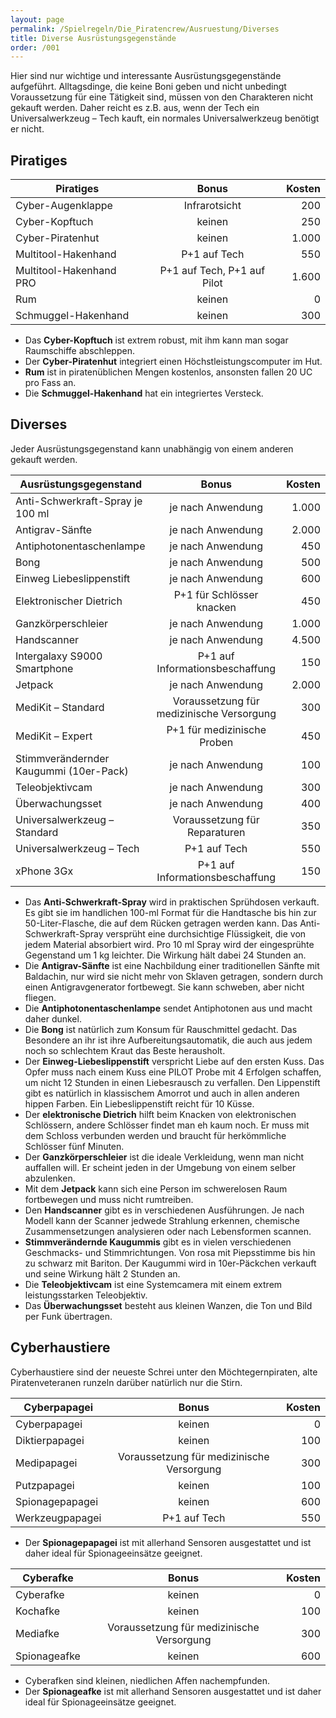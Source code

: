 ```yaml
---
layout: page
permalink: /Spielregeln/Die_Piratencrew/Ausruestung/Diverses
title: Diverse Ausrüstungsgegenstände
order: /001
---
```


Hier sind nur wichtige und interessante Ausrüstungsgegenstände aufgeführt. Alltagsdinge, die keine Boni geben und nicht unbedingt Voraussetzung für eine Tätigkeit sind, müssen von den Charakteren nicht gekauft werden. Daher reicht es z.B. aus, wenn der Tech ein Universalwerkzeug – Tech kauft, ein normales Universalwerkzeug benötigt er nicht.

## Piratiges

| Piratiges | Bonus | Kosten |
| --------- | :---: | -----: |
| Cyber-Augenklappe | Infrarotsicht | 200 |
| Cyber-Kopftuch | keinen | 250 |
| Cyber-Piratenhut | keinen | 1.000 |
| Multitool-Hakenhand | P+1 auf Tech | 550 |
| Multitool-Hakenhand PRO | P+1 auf Tech, P+1 auf Pilot | 1.600 |
| Rum | keinen | 0 |
| Schmuggel-Hakenhand | keinen | 300 |

- Das **Cyber-Kopftuch** ist extrem robust, mit ihm kann man sogar Raumschiffe abschleppen.
- Der **Cyber-Piratenhut** integriert einen Höchstleistungscomputer im Hut.
- **Rum** ist in piratenüblichen Mengen kostenlos, ansonsten fallen 20 UC pro Fass an.
- Die **Schmuggel-Hakenhand** hat ein integriertes Versteck.

## Diverses

Jeder Ausrüstungsgegenstand kann unabhängig von einem anderen gekauft werden.

| Ausrüstungsgegenstand | Bonus | Kosten |
| --------------------- | :---: | -----: |
| Anti-Schwerkraft-Spray je 100 ml | je nach Anwendung | 1.000 |
| Antigrav-Sänfte | je nach Anwendung | 2.000 |
| Antiphotonentaschenlampe | je nach Anwendung | 450 |
| Bong | je nach Anwendung | 500 |
| Einweg Liebeslippenstift | je nach Anwendung | 600 |
| Elektronischer Dietrich | P+1 für Schlösser knacken | 450 |
| Ganzkörperschleier | je nach Anwendung | 1.000 |
| Handscanner | je nach Anwendung | 4.500 |
| Intergalaxy S9000 Smartphone | P+1 auf Informationsbeschaffung | 150 |
| Jetpack | je nach Anwendung | 2.000 |
| MediKit – Standard | Voraussetzung für medizinische Versorgung | 300 |
| MediKit – Expert | P+1 für medizinische Proben | 450 |
| Stimmverändernder Kaugummi (10er-Pack) | je nach Anwendung | 100 |
| Teleobjektivcam | je nach Anwendung | 300 |
| Überwachungsset | je nach Anwendung | 400 |
| Universalwerkzeug – Standard | Voraussetzung für Reparaturen | 350 |
| Universalwerkzeug – Tech | P+1 auf Tech | 550 |
| xPhone 3Gx | P+1 auf Informationsbeschaffung | 150 |

- Das **Anti-Schwerkraft-Spray** wird in praktischen Sprühdosen verkauft. Es gibt sie im handlichen 100-ml Format für die Handtasche bis hin zur 50-Liter-Flasche, die auf dem Rücken getragen werden kann. Das Anti-Schwerkraft-Spray versprüht eine durchsichtige Flüssigkeit, die von jedem Material absorbiert wird. Pro 10 ml Spray wird der eingesprühte Gegenstand um 1 kg leichter. Die Wirkung hält dabei 24 Stunden an.
- Die **Antigrav-Sänfte** ist eine Nachbildung einer traditionellen Sänfte mit Baldachin, nur wird sie nicht mehr von Sklaven getragen, sondern durch einen Antigravgenerator fortbewegt. Sie kann schweben, aber nicht fliegen.
- Die **Antiphotonentaschenlampe** sendet Antiphotonen aus und macht daher dunkel.
- Die **Bong** ist natürlich zum Konsum für Rauschmittel gedacht. Das Besondere an ihr ist ihre Aufbereitungsautomatik, die auch aus jedem noch so schlechtem Kraut das Beste herausholt.
- Der **Einweg-Liebeslippenstift** verspricht Liebe auf den ersten Kuss. Das Opfer muss nach einem Kuss eine PILOT Probe mit 4 Erfolgen schaffen, um nicht 12 Stunden in einen Liebesrausch zu verfallen. Den Lippenstift gibt es natürlich in klassischem Amorrot und auch in allen anderen hippen Farben. Ein Liebeslippenstift reicht für 10 Küsse.
- Der **elektronische Dietrich** hilft beim Knacken von elektronischen Schlössern, andere Schlösser findet man eh kaum noch. Er muss mit dem Schloss verbunden werden und braucht für herkömmliche Schlösser fünf Minuten.
- Der **Ganzkörperschleier** ist die ideale Verkleidung, wenn man nicht auffallen will. Er scheint jeden in der Umgebung von einem selber abzulenken.
- Mit dem **Jetpack** kann sich eine Person im schwerelosen Raum fortbewegen und muss nicht rumtreiben.
- Den **Handscanner** gibt es in verschiedenen Ausführungen. Je nach Modell kann der Scanner jedwede Strahlung erkennen, chemische Zusammensetzungen analysieren oder nach Lebensformen scannen.
- **Stimmverändernde Kaugummis** gibt es in vielen verschiedenen Geschmacks- und Stimmrichtungen. Von rosa mit Piepsstimme bis hin zu schwarz mit Bariton. Der Kaugummi wird in 10er-Päckchen verkauft und seine Wirkung hält 2 Stunden an.
- Die **Teleobjektivcam** ist eine Systemcamera mit einem extrem leistungsstarken Teleobjektiv.
- Das **Überwachungsset** besteht aus kleinen Wanzen, die Ton und Bild per Funk übertragen.

## Cyberhaustiere

Cyberhaustiere sind der neueste Schrei unter den Möchtegernpiraten, alte Piratenveteranen runzeln darüber natürlich nur die Stirn.

| Cyberpapagei | Bonus | Kosten |
| ------------ | :---: | -----: |
| Cyberpapagei | keinen | 0 |
| Diktierpapagei | keinen | 100 |
| Medipapagei | Voraussetzung für medizinische Versorgung | 300 |
| Putzpapagei | keinen | 100 |
| Spionagepapagei | keinen | 600 |
| Werkzeugpapagei | P+1 auf Tech | 550 |

- Der **Spionagepapagei** ist mit allerhand Sensoren ausgestattet und ist daher ideal für Spionageeinsätze geeignet.

| Cyberafke | Bonus | Kosten |
| --------- | :---: | -----: |
| Cyberafke | keinen | 0 |
| Kochafke | keinen | 100 |
| Mediafke | Voraussetzung für medizinische Versorgung | 300 |
| Spionageafke | keinen | 600 |

- Cyberafken sind kleinen, niedlichen Affen nachempfunden.
- Der **Spionageafke** ist mit allerhand Sensoren ausgestattet und ist daher ideal für Spionageeinsätze geeignet.
